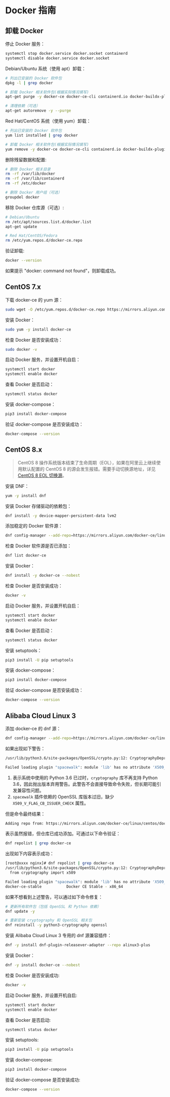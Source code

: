 # Docker 指南

## 卸载 Docker

停止 Docker 服务：

```bash
systemctl stop docker.service docker.socket containerd
systemctl disable docker.service docker.socket
```

Debian/Ubuntu 系统（使用 apt）卸载：

```bash
# 列出已安装的 Docker 软件包
dpkg -l | grep docker

# 卸载 Docker 相关软件包(根据实际情况填写)
apt-get purge -y docker-ce docker-ce-cli containerd.io docker-buildx-plugin docker-compose-plugin

# 清理依赖（可选）
apt-get autoremove -y --purge
```

Red Hat/CentOS 系统（使用 yum）卸载：

```bash
# 列出已安装的 Docker 软件包
yum list installed | grep docker

# 卸载 Docker 相关软件包(根据实际情况填写)
yum remove -y docker-ce docker-ce-cli containerd.io docker-buildx-plugin docker-compose-plugin
```

删除残留数据和配置:

```bash
# 删除 Docker 相关目录
rm -rf /var/lib/docker
rm -rf /var/lib/containerd
rm -rf /etc/docker

# 删除 Docker 用户组（可选）
groupdel docker
```

移除 Docker 仓库源（可选）:

```bash
# Debian/Ubuntu
rm /etc/apt/sources.list.d/docker.list
apt-get update

# Red Hat/CentOS/Fedora
rm /etc/yum.repos.d/docker-ce.repo
```

验证卸载:

```bash
docker --version
```

如果提示 "docker: command not found"，则卸载成功。

## CentOS 7.x

下载 docker-ce 的 yum 源：

```bash
sudo wget -O /etc/yum.repos.d/docker-ce.repo https://mirrors.aliyun.com/docker-ce/linux/centos/docker-ce.repo
```

安装 Docker：

```bash
sudo yum -y install docker-ce
```

检查 Docker 是否安装成功：

```bash
sudo docker -v
```

启动 Docker 服务，并设置开机自启：

```bash
systemctl start docker
systemctl enable docker
```

查看 Docker 是否启动：

```bash
systemctl status docker
```

安装 docker-compose：

```bash
pip3 install docker-compose
```

验证 docker-compose 是否安装成功：

```bash
docker-compose --version
```

## CentOS 8.x

> CentOS 8 操作系统版本结束了生命周期（EOL），如果在阿里云上继续使用默认配置的 CentOS 8 的源会发生报错。需要手动切换源地址，详见 [CentOS 8 EOL 切换源](https://help.aliyun.com/zh/ecs/user-guide/change-centos-8-repository-addresses#task-2182261)。

安装 DNF：

```bash
yum -y install dnf
```

安装 Docker 存储驱动的依赖包：

```bash
dnf install -y device-mapper-persistent-data lvm2
```

添加稳定的 Docker 软件源：

```bash
dnf config-manager --add-repo=https://mirrors.aliyun.com/docker-ce/linux/centos/docker-ce.repo
```

检查 Docker 软件源是否已添加：

```bash
dnf list docker-ce
```

安装 Docker：

```bash
dnf install -y docker-ce --nobest
```

检查 Docker 是否安装成功：

```bash
docker -v
```

启动 Docker 服务，并设置开机自启：

```bash
systemctl start docker
systemctl enable docker
```

查看 Docker 是否启动：

```bash
systemctl status docker
```

安装 setuptools：

```bash
pip3 install -U pip setuptools
```

安装 docker-compose：

```bash
pip3 install docker-compose
```

验证 docker-compose 是否安装成功：

```bash
docker-compose --version
```

## Alibaba Cloud Linux 3 

添加 docker-ce 的 dnf 源：

```bash
dnf config-manager --add-repo=https://mirrors.aliyun.com/docker-ce/linux/centos/docker-ce.repo
```

如果出现如下警告：

```bash
/usr/lib/python3.6/site-packages/OpenSSL/crypto.py:12: CryptographyDeprecationWarning: Python 3.6 is no longer supported...

Failed loading plugin "spacewalk": module 'lib' has no attribute 'X509_V_FLAG_CB_ISSUER_CHECK'
```

1. 表示系统中使用的 Python 3.6 已过时，`cryptography` 库不再支持 Python 3.6，因此抛出版本弃用警告。此警告不会直接导致命令失败，但长期可能引发兼容性问题。
2. `spacewalk` 插件依赖的 OpenSSL 库版本过旧，缺少 `X509_V_FLAG_CB_ISSUER_CHECK` 属性。

但是命令最终结果：

```bash
Adding repo from: https://mirrors.aliyun.com/docker-ce/linux/centos/docker-ce.repo
```

表示虽然报错，但仓库已成功添加。可通过以下命令验证：

```bash
dnf repolist | grep docker-ce
```

出现如下内容表示成功：

```bash
[root@xxxx nginx]# dnf repolist | grep docker-ce
/usr/lib/python3.6/site-packages/OpenSSL/crypto.py:12: CryptographyDeprecationWarning: Python 3.6 is no longer supported by the Python core team. Therefore, support for it is deprecated in cryptography. The next release of cryptography will remove support for Python 3.6.
  from cryptography import x509

Failed loading plugin "spacewalk": module 'lib' has no attribute 'X509_V_FLAG_CB_ISSUER_CHECK'
docker-ce-stable           Docker CE Stable - x86_64
```

如果不想看到上述警告，可以通过如下命令修复：

```bash
# 更新所有软件包（包括 OpenSSL 和 Python 依赖）
dnf update -y

# 重新安装 cryptography 和 OpenSSL 相关包
dnf reinstall -y python3-cryptography openssl
```

安装 Alibaba Cloud Linux 3 专用的 dnf 源兼容插件：

```bash
dnf -y install dnf-plugin-releasever-adapter --repo alinux3-plus
```

安装 Docker：

```bash
dnf -y install docker-ce --nobest
```

检查 Docker 是否安装成功:

```bash
docker -v
```

启动 Docker 服务，并设置开机自启:

```bash
systemctl start docker
systemctl enable docker
```

查看 Docker 是否启动:

```bash
systemctl status docker
```

安装 setuptools:

```bash
pip3 install -U pip setuptools
```

安装 docker-compose:

```bash
pip3 install docker-compose
```

验证 docker-compose 是否安装成功:

```bash
docker-compose --version
```

